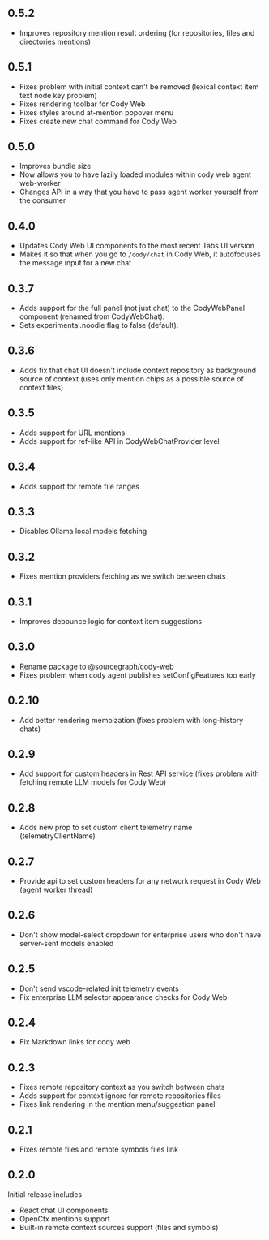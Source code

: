 ## 0.5.2 
- Improves repository mention result ordering (for repositories, files and directories mentions)

## 0.5.1
- Fixes problem with initial context can't be removed (lexical context item text node key problem)
- Fixes rendering toolbar for Cody Web
- Fixes styles around at-mention popover menu
- Fixes create new chat command for Cody Web

## 0.5.0 
- Improves bundle size 
- Now allows you to have lazily loaded modules within cody web agent web-worker
- Changes API in a way that you have to pass agent worker yourself from the consumer

## 0.4.0 
- Updates Cody Web UI components to the most recent Tabs UI version
- Makes it so that when you go to `/cody/chat` in Cody Web, it
  autofocuses the message input for a new chat

## 0.3.7
- Adds support for the full panel (not just chat) to the CodyWebPanel component (renamed from CodyWebChat).
- Sets experimental.noodle flag to false (default).

## 0.3.6
- Adds fix that chat UI doesn't include context repository as background 
source of context (uses only mention chips as a possible source of context files)

## 0.3.5
- Adds support for URL mentions
- Adds support for ref-like API in CodyWebChatProvider level

## 0.3.4 
- Adds support for remote file ranges  

## 0.3.3
- Disables Ollama local models fetching 

## 0.3.2
- Fixes mention providers fetching as we switch between chats 

## 0.3.1
- Improves debounce logic for context item suggestions 

## 0.3.0
- Rename package to @sourcegraph/cody-web 
- Fixes problem when cody agent publishes setConfigFeatures too early 

## 0.2.10
- Add better rendering memoization (fixes problem with long-history chats) 

## 0.2.9 
- Add support for custom headers in Rest API service
(fixes problem with fetching remote LLM models for Cody Web) 

## 0.2.8
- Adds new prop to set custom client telemetry name (telemetryClientName)

## 0.2.7
- Provide api to set custom headers for any network request in Cody Web (agent worker thread)

## 0.2.6
- Don't show model-select dropdown for enterprise users who don't have server-sent models enabled

## 0.2.5
- Don't send vscode-related init telemetry events 
- Fix enterprise LLM selector appearance checks for Cody Web 

## 0.2.4
- Fix Markdown links for cody web 

## 0.2.3
- Fixes remote repository context as you switch between chats
- Adds support for context ignore for remote repositories files
- Fixes link rendering in the mention menu/suggestion panel

## 0.2.1
- Fixes remote files and remote symbols files link

## 0.2.0

Initial release includes

- React chat UI components 
- OpenCtx mentions support
- Built-in remote context sources support (files and symbols)
